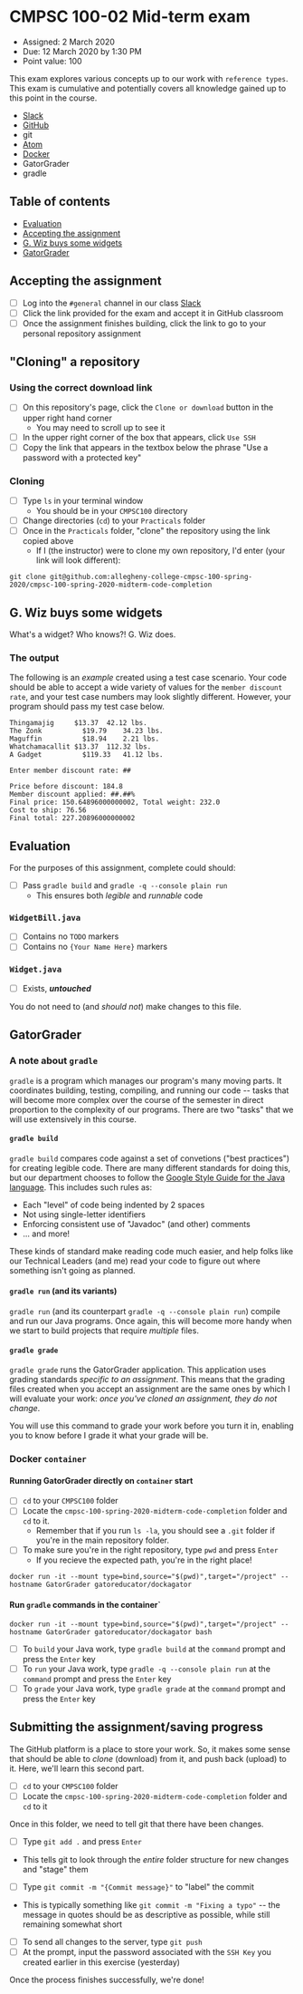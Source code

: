 # CMPSC 100-02 Mid-term exam

* Assigned: 2 March 2020
* Due: 12 March 2020 by 1:30 PM
* Point value: 100

This exam explores various concepts up to our work with `reference types`. This exam is cumulative and potentially covers all knowledge gained up to this point in the course.

* [Slack](https://cmpsc-100-02-sp-2020.slack.com)
* [GitHub](https://www.github.com)
* git
* [Atom](https://atom.io)
* [Docker](https://www.docker.com/products/docker-desktop)
* GatorGrader
* gradle

## Table of contents

* [Evaluation](#evaluation)
* [Accepting the assignment](#accepting-the-assignment)
* [G. Wiz buys some widgets](#g-wiz-buys-some-widgets)
* [GatorGrader](#gatorgrader)

## Accepting the assignment

- [ ] Log into the `#general` channel in our class [Slack](https://cmpsc-100-02-sp-2020.slack.com)
- [ ] Click the link provided for the exam and accept it in GitHub classroom
- [ ] Once the assignment finishes building, click the link to go to your personal repository assignment

## "Cloning" a repository

### Using the correct download link

- [ ] On this repository's page, click the `Clone or download` button in the upper right hand corner
    * You may need to scroll up to see it
- [ ] In the upper right corner of the box that appears, click `Use SSH`
- [ ] Copy the link that appears in the textbox below the phrase "Use a password with a protected key"

### Cloning

- [ ] Type `ls` in your terminal window
    * You should be in your `CMPSC100` directory
- [ ] Change directories (`cd`) to your `Practicals` folder
- [ ] Once in the `Practicals` folder, "clone" the repository using the link copied above
   * If I (the instructor) were to clone my own repository, I'd enter (your link will look different):
   
```
git clone git@github.com:allegheny-college-cmpsc-100-spring-2020/cmpsc-100-spring-2020-midterm-code-completion
```

## G. Wiz buys some widgets

What's a widget? Who knows?! G. Wiz does.

### The output

The following is an _example_ created using a test case scenario. Your code should be able to accept a wide variety of values for the `member discount rate`, and your test case numbers may look slightly different. However, your program should pass my test case below.

```
Thingamajig     $13.37	42.12 lbs.
The Zonk	      $19.79	34.23 lbs.
Maguffin	      $18.94	2.21 lbs.
Whatchamacallit	$13.37	112.32 lbs.
A Gadget	      $119.33	41.12 lbs.

Enter member discount rate: ##

Price before discount: 184.8
Member discount applied: ##.##%
Final price: 150.64896000000002, Total weight: 232.0
Cost to ship: 76.56
Final total: 227.20896000000002
```

## Evaluation

For the purposes of this assignment, complete could should:

- [ ] Pass `gradle build` and `gradle -q --console plain run`
    * This ensures both _legible_ and _runnable_ code

### `WidgetBill.java`

- [ ] Contains no `TODO` markers
- [ ] Contains no `{Your Name Here}` markers

### `Widget.java`

- [ ] Exists, **_untouched_**

You do not need to (and _should not_) make changes to this file.

## GatorGrader

### A note about `gradle`

`gradle` is a program which manages our program's many moving parts. It coordinates building, testing, compiling, and running our code -- tasks that will become more complex over the course of the semester in direct proportion to the complexity of our programs. There are two "tasks" that we will use extensively in this course.

#### `gradle build`

`gradle build` compares code against a set of convetions ("best practices") for creating legible code. There are many different standards for doing this, but our department chooses to follow the [Google Style Guide for the Java language](https://google.github.io/styleguide/javaguide.html). This includes such rules as:

* Each "level" of code being indented by 2 spaces
* Not using single-letter identifiers
* Enforcing consistent use of "Javadoc" (and other) comments
* ... and more!

These kinds of standard make reading code much easier, and help folks like our Technical Leaders (and me) read your code to figure out where something isn't going as planned.

#### `gradle run` (and its variants)

`gradle run` (and its counterpart `gradle -q --console plain run`) compile and run our Java programs. Once again, this will become more handy when we start to build projects that require _multiple_ files.

#### `gradle grade`

`gradle grade` runs the GatorGrader application. This application uses grading standards _specific to an assignment_. This means that the grading files created when you accept an assignment are the same ones by which I will evaluate your work: _once you've cloned an assignment, they do not change_.

You will use this command to grade your work before you turn it in, enabling you to know before I grade it what your grade will be.

### Docker `container`

#### Running GatorGrader directly on `container` start

- [ ] `cd` to your `CMPSC100` folder
- [ ] Locate the `cmpsc-100-spring-2020-midterm-code-completion` folder and `cd` to it.
    * Remember that if you run `ls -la`, you should see a `.git` folder if you're in the main repository folder.
- [ ] To make sure you're in the right repository, type `pwd` and press `Enter`
    * If you recieve the expected path, you're in the right place!

```
docker run -it --mount type=bind,source="$(pwd)",target="/project" --hostname GatorGrader gatoreducator/dockagator
```

#### Run `gradle` commands in the container`

```
docker run -it --mount type=bind,source="$(pwd)",target="/project" --hostname GatorGrader gatoreducator/dockagator bash
```

- [ ] To `build` your Java work, type `gradle build` at the `command` prompt and press the `Enter` key
- [ ] To `run` your Java work, type `gradle -q --console plain run` at the `command` prompt and press the `Enter` key
- [ ] To `grade` your Java work, type `gradle grade` at the `command` prompt and press the `Enter` key

## Submitting the assignment/saving progress

The GitHub platform is a place to store your work. So, it makes some sense that should be able to _clone_ (download) from it, and push back (upload) to it. Here, we'll learn this second part.

- [ ] `cd` to your `CMPSC100` folder
- [ ] Locate the `cmpsc-100-spring-2020-midterm-code-completion` folder and `cd` to it

Once in this folder, we need to tell git that there have been changes.

- [ ] Type `git add .` and press `Enter`
* This tells git to look through the _entire_ folder structure for new changes and "stage" them

- [ ] Type `git commit -m "{Commit message}"` to "label" the commit
* This is typically something like `git commit -m "Fixing a typo"` -- the message in quotes should be as descriptive as possible, while still remaining somewhat short

- [ ] To send all changes to the server, type `git push`
- [ ] At the prompt, input the password associated with the `SSH Key` you created earlier in this exercise (yesterday)

Once the process finishes successfully, we're done!